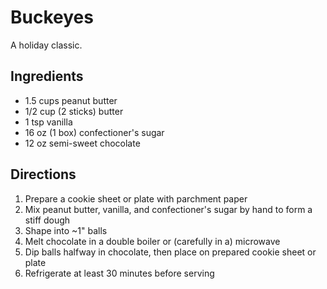 # Buckeyes

A holiday classic.

## Ingredients

- 1.5 cups peanut butter
- 1/2 cup (2 sticks) butter
- 1 tsp vanilla
- 16 oz (1 box) confectioner's sugar
- 12 oz semi-sweet chocolate

## Directions

1. Prepare a cookie sheet or plate with parchment paper
2. Mix peanut butter, vanilla, and confectioner's sugar by hand to form a stiff dough
3. Shape into ~1" balls
4. Melt chocolate in a double boiler or (carefully in a) microwave
5. Dip balls halfway in chocolate, then place on prepared cookie sheet or plate
6. Refrigerate at least 30 minutes before serving
